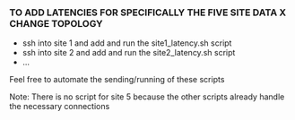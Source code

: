 ### TO ADD LATENCIES FOR SPECIFICALLY THE FIVE SITE DATA X CHANGE TOPOLOGY

- ssh into site 1 and add and run the site1_latency.sh script 
- ssh into site 2 and add and run the site2_latency.sh script
- ...

Feel free to automate the sending/running of these scripts

Note: There is no script for site 5 because the other scripts already handle the necessary connections
